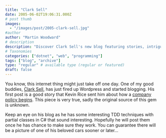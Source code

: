 ```yaml
---
title: "Clark Sell"
date: 2005-06-02T19:06:31.000Z
# post thumb
images:
  - "/images/post/2005-clark-sell.jpg"
#author
author: "Martin Woodward"
# description
description: "Discover Clark Sell's new blog featuring stories, intriguing TDD techniques in C#, and glimpses of his cherished cars."
# Taxonomies
categories: ["dotnet", "web", "programming"]
tags: ["blog", "archive"]
type: "regular" # available type (regular or featured)
draft: false
---
```

You know, this internet thing might just take off one day.  One of my good buddies, [Clark Sell](http://www.csell.net), has just fired up Wordpress and started blogging.  His first post is a good story that Kevin Rice sent him about how a [company policy begins](http://csell.net/?p=6).  This piece is very true, sadly the original source of this gem is unknown.  

Keep an eye on his blog as he has some interesting TDD techniques with partial classes in C# that sound interesting.  Hopefully he will post them once he has chance to make sure they work.  You can guarantee there will be a picture of one of his beloved cars sooner or later...
